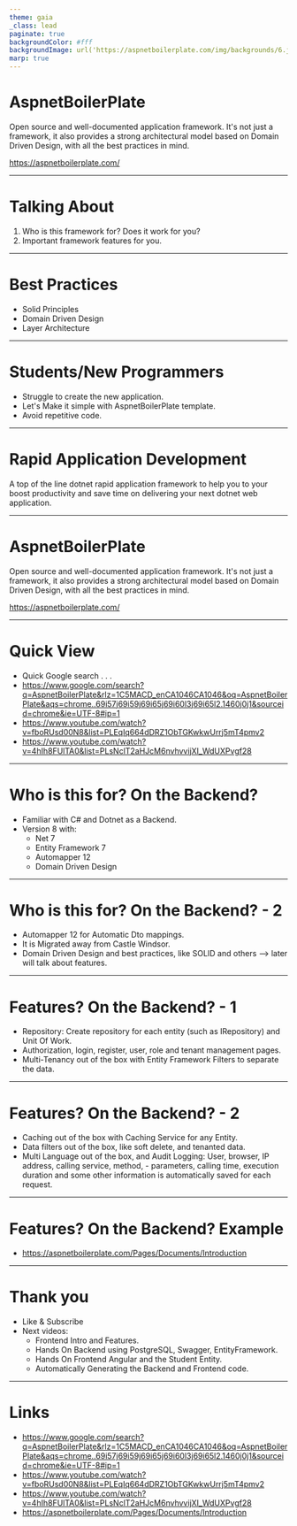 ```yaml
---
theme: gaia
_class: lead
paginate: true
backgroundColor: #fff
backgroundImage: url('https://aspnetboilerplate.com/img/backgrounds/6.jpg')
marp: true
---
```


# AspnetBoilerPlate

Open source and well-documented application framework. It's not just a framework, it also provides a strong architectural model based on Domain Driven Design, with all the best practices in mind.

https://aspnetboilerplate.com/

---

# Talking About

1. Who is this framework for? Does it work for you?
2. Important framework features for you.

---

# Best Practices

- Solid Principles
- Domain Driven Design
- Layer Architecture

---

# Students/New Programmers

- Struggle to create the new application.
- Let's Make it simple with AspnetBoilerPlate template.
- Avoid repetitive code.

---

# Rapid Application Development

A top of the line dotnet rapid application framework to help you to your boost productivity and save time on delivering your next dotnet web application.

---

# AspnetBoilerPlate

Open source and well-documented application framework. It's not just a framework, it also provides a strong architectural model based on Domain Driven Design, with all the best practices in mind.

https://aspnetboilerplate.com/

---

# Quick View

- Quick Google search . . .
- https://www.google.com/search?q=AspnetBoilerPlate&rlz=1C5MACD_enCA1046CA1046&oq=AspnetBoilerPlate&aqs=chrome..69i57j69i59j69i65j69i60l3j69i65l2.1460j0j1&sourceid=chrome&ie=UTF-8#ip=1
- https://www.youtube.com/watch?v=fboRUsd00N8&list=PLEqIq664dDRZ1ObTGKwkwUrrj5mT4pmv2
- https://www.youtube.com/watch?v=4hIh8FUlTA0&list=PLsNclT2aHJcM6nvhvvijXI_WdUXPvgf28

---

# Who is this for? On the Backend?

- Familiar with C# and Dotnet as a Backend.
- Version 8 with:
  - Net 7
  - Entity Framework 7
  - Automapper 12
  - Domain Driven Design

---

# Who is this for? On the Backend? - 2

- Automapper 12 for Automatic Dto mappings.
- It is Migrated away from Castle Windsor.
- Domain Driven Design and best practices, like SOLID and others --> later will talk about features.

---

# Features? On the Backend? - 1

- Repository: Create repository for each entity (such as IRepository<Task>) and Unit Of Work.
- Authorization, login, register, user, role and tenant management pages.
- Multi-Tenancy out of the box with Entity Framework Filters to separate the data.

---

# Features? On the Backend? - 2

- Caching out of the box with Caching Service for any Entity.
- Data filters out of the box, like soft delete, and tenanted data.
- Multi Language out of the box, and Audit Logging: User, browser, IP address, calling service, method, - parameters, calling time, execution duration and some other information is automatically saved for each request.

---

# Features? On the Backend? Example

- https://aspnetboilerplate.com/Pages/Documents/Introduction

---

# Thank you

- Like & Subscribe
- Next videos:
  - Frontend Intro and Features.
  - Hands On Backend using PostgreSQL, Swagger, EntityFramework.
  - Hands On Frontend Angular and the Student Entity.
  - Automatically Generating the Backend and Frontend code.

---

# Links

- https://www.google.com/search?q=AspnetBoilerPlate&rlz=1C5MACD_enCA1046CA1046&oq=AspnetBoilerPlate&aqs=chrome..69i57j69i59j69i65j69i60l3j69i65l2.1460j0j1&sourceid=chrome&ie=UTF-8#ip=1
- https://www.youtube.com/watch?v=fboRUsd00N8&list=PLEqIq664dDRZ1ObTGKwkwUrrj5mT4pmv2
- https://www.youtube.com/watch?v=4hIh8FUlTA0&list=PLsNclT2aHJcM6nvhvvijXI_WdUXPvgf28
- https://aspnetboilerplate.com/Pages/Documents/Introduction
